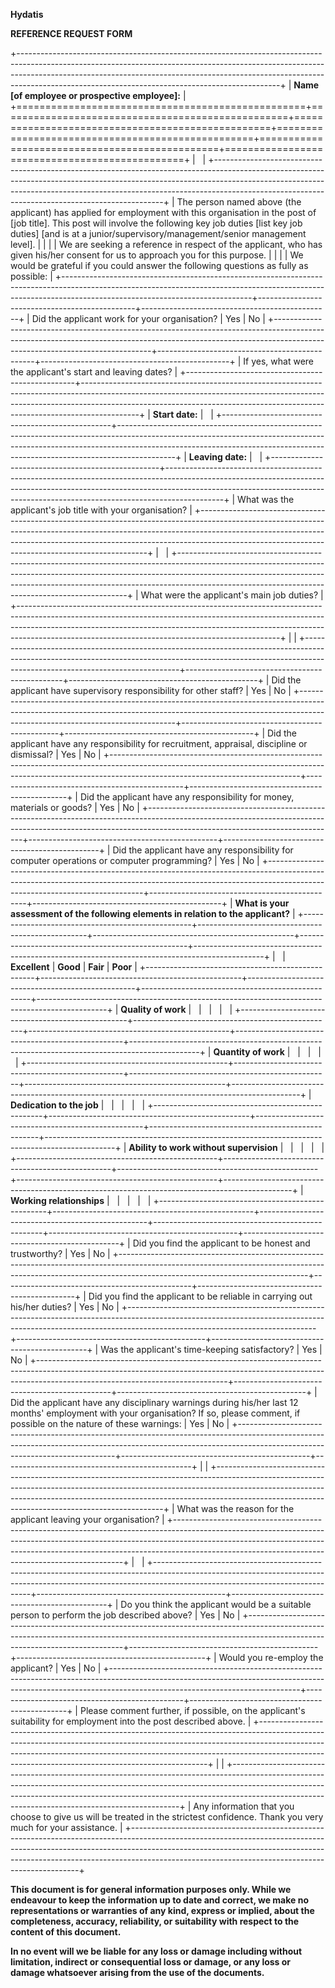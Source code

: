 **Hydatis**

**REFERENCE REQUEST FORM**

+-----------------------------------------------------------------------------------------------------------------------------------------------------------------------------------------------------------------------------------------------------------------------------------------------------------+
| **Name \[of employee or prospective employee\]:**                                                                                                                                                                                                                                                         |
+==================================================+==================================================+==================================================+==================================================+===============================================+===============================================+
|                                                                                                                                                                                                                                                                                                           |
+-----------------------------------------------------------------------------------------------------------------------------------------------------------------------------------------------------------------------------------------------------------------------------------------------------------+
| The person named above (the applicant) has applied for employment with this organisation in the post of \[job title\]. This post will involve the following key job duties \[list key job duties\] \[and is at a junior/supervisory/management/senior management level\].                                 |
|                                                                                                                                                                                                                                                                                                           |
| We are seeking a reference in respect of the applicant, who has given his/her consent for us to approach you for this purpose.                                                                                                                                                                            |
|                                                                                                                                                                                                                                                                                                           |
| We would be grateful if you could answer the following questions as fully as possible:                                                                                                                                                                                                                    |
+-----------------------------------------------------------------------------------------------------------------------------------------------------------------------------------------------------------+-----------------------------------------------+-----------------------------------------------+
| Did the applicant work for your organisation?                                                                                                                                                             | Yes                                           | No                                            |
+-----------------------------------------------------------------------------------------------------------------------------------------------------------------------------------------------------------+-----------------------------------------------+-----------------------------------------------+
| If yes, what were the applicant\'s start and leaving dates?                                                                                                                                                                                                                                               |
+--------------------------------------------------+--------------------------------------------------------------------------------------------------------------------------------------------------------------------------------------------------------------------------------------------------------+
| **Start date:**                                  |                                                                                                                                                                                                                                                        |
+--------------------------------------------------+--------------------------------------------------------------------------------------------------------------------------------------------------------------------------------------------------------------------------------------------------------+
| **Leaving date:**                                |                                                                                                                                                                                                                                                        |
+--------------------------------------------------+--------------------------------------------------------------------------------------------------------------------------------------------------------------------------------------------------------------------------------------------------------+
| What was the applicant\'s job title with your organisation?                                                                                                                                                                                                                                               |
+-----------------------------------------------------------------------------------------------------------------------------------------------------------------------------------------------------------------------------------------------------------------------------------------------------------+
|                                                                                                                                                                                                                                                                                                           |
+-----------------------------------------------------------------------------------------------------------------------------------------------------------------------------------------------------------------------------------------------------------------------------------------------------------+
| What were the applicant\'s main job duties?                                                                                                                                                                                                                                                               |
+-----------------------------------------------------------------------------------------------------------------------------------------------------------------------------------------------------------------------------------------------------------------------------------------------------------+
|                                                                                                                                                                                                                                                                                                           |
+-----------------------------------------------------------------------------------------------------------------------------------------------------------------------------------------------------------+-----------------------------------------------+-----------------------------------------------+
| Did the applicant have supervisory responsibility for other staff?                                                                                                                                        | Yes                                           | No                                            |
+-----------------------------------------------------------------------------------------------------------------------------------------------------------------------------------------------------------+-----------------------------------------------+-----------------------------------------------+
| Did the applicant have any responsibility for recruitment, appraisal, discipline or dismissal?                                                                                                            | Yes                                           | No                                            |
+-----------------------------------------------------------------------------------------------------------------------------------------------------------------------------------------------------------+-----------------------------------------------+-----------------------------------------------+
| Did the applicant have any responsibility for money, materials or goods?                                                                                                                                  | Yes                                           | No                                            |
+-----------------------------------------------------------------------------------------------------------------------------------------------------------------------------------------------------------+-----------------------------------------------+-----------------------------------------------+
| Did the applicant have any responsibility for computer operations or computer programming?                                                                                                                | Yes                                           | No                                            |
+-----------------------------------------------------------------------------------------------------------------------------------------------------------------------------------------------------------+-----------------------------------------------+-----------------------------------------------+
| **What is your assessment of the following elements in relation to the applicant?**                                                                                                                                                                                                                       |
+--------------------------------------------------+--------------------------------------------------+--------------------------------------------------+--------------------------------------------------+-----------------------------------------------------------------------------------------------+
|                                                  | **Excellent**                                    | **Good**                                         | **Fair**                                         | **Poor**                                                                                      |
+--------------------------------------------------+--------------------------------------------------+--------------------------------------------------+--------------------------------------------------+-----------------------------------------------------------------------------------------------+
| **Quality of work**                              |                                                  |                                                  |                                                  |                                                                                               |
+--------------------------------------------------+--------------------------------------------------+--------------------------------------------------+--------------------------------------------------+-----------------------------------------------------------------------------------------------+
| **Quantity of work**                             |                                                  |                                                  |                                                  |                                                                                               |
+--------------------------------------------------+--------------------------------------------------+--------------------------------------------------+--------------------------------------------------+-----------------------------------------------------------------------------------------------+
| **Dedication to the job**                        |                                                  |                                                  |                                                  |                                                                                               |
+--------------------------------------------------+--------------------------------------------------+--------------------------------------------------+--------------------------------------------------+-----------------------------------------------------------------------------------------------+
| **Ability to work without supervision**          |                                                  |                                                  |                                                  |                                                                                               |
+--------------------------------------------------+--------------------------------------------------+--------------------------------------------------+--------------------------------------------------+-----------------------------------------------------------------------------------------------+
| **Working relationships**                        |                                                  |                                                  |                                                  |                                                                                               |
+--------------------------------------------------+--------------------------------------------------+--------------------------------------------------+--------------------------------------------------+-----------------------------------------------+-----------------------------------------------+
| Did you find the applicant to be honest and trustworthy?                                                                                                                                                  | Yes                                           | No                                            |
+-----------------------------------------------------------------------------------------------------------------------------------------------------------------------------------------------------------+-----------------------------------------------+-----------------------------------------------+
| Did you find the applicant to be reliable in carrying out his/her duties?                                                                                                                                 | Yes                                           | No                                            |
+-----------------------------------------------------------------------------------------------------------------------------------------------------------------------------------------------------------+-----------------------------------------------+-----------------------------------------------+
| Was the applicant\'s time-keeping satisfactory?                                                                                                                                                           | Yes                                           | No                                            |
+-----------------------------------------------------------------------------------------------------------------------------------------------------------------------------------------------------------+-----------------------------------------------+-----------------------------------------------+
| Did the applicant have any disciplinary warnings during his/her last 12 months\' employment with your organisation? If so, please comment, if possible on the nature of these warnings:                   | Yes                                           | No                                            |
+-----------------------------------------------------------------------------------------------------------------------------------------------------------------------------------------------------------+-----------------------------------------------+-----------------------------------------------+
|                                                                                                                                                                                                                                                                                                           |
+-----------------------------------------------------------------------------------------------------------------------------------------------------------------------------------------------------------------------------------------------------------------------------------------------------------+
| What was the reason for the applicant leaving your organisation?                                                                                                                                                                                                                                          |
+-----------------------------------------------------------------------------------------------------------------------------------------------------------------------------------------------------------------------------------------------------------------------------------------------------------+
|                                                                                                                                                                                                                                                                                                           |
+-----------------------------------------------------------------------------------------------------------------------------------------------------------------------------------------------------------+-----------------------------------------------+-----------------------------------------------+
| Do you think the applicant would be a suitable person to perform the job described above?                                                                                                                 | Yes                                           | No                                            |
+-----------------------------------------------------------------------------------------------------------------------------------------------------------------------------------------------------------+-----------------------------------------------+-----------------------------------------------+
| Would you re-employ the applicant?                                                                                                                                                                        | Yes                                           | No                                            |
+-----------------------------------------------------------------------------------------------------------------------------------------------------------------------------------------------------------+-----------------------------------------------+-----------------------------------------------+
| Please comment further, if possible, on the applicant\'s suitability for employment into the post described above.                                                                                                                                                                                        |
+-----------------------------------------------------------------------------------------------------------------------------------------------------------------------------------------------------------------------------------------------------------------------------------------------------------+
|                                                                                                                                                                                                                                                                                                           |
+-----------------------------------------------------------------------------------------------------------------------------------------------------------------------------------------------------------------------------------------------------------------------------------------------------------+
| Any information that you choose to give us will be treated in the strictest confidence. Thank you very much for your assistance.                                                                                                                                                                          |
+-----------------------------------------------------------------------------------------------------------------------------------------------------------------------------------------------------------------------------------------------------------------------------------------------------------+

**This document is for general information purposes only. While we endeavour to keep the information up to date and correct, we make no representations or warranties of any kind, express or implied, about the completeness, accuracy, reliability, or suitability with respect to the content of this document.**

**In no event will we be liable for any loss or damage including without limitation, indirect or consequential loss or damage, or any loss or damage whatsoever arising from the use of the documents.**
